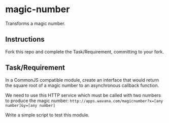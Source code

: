 # magic-number
Transforms a magic number.

## Instructions

Fork this repo and complete the Task/Requirement, committing to your fork.

## Task/Requirement

In a CommonJS compatible module, create an interface that would return the square root of a magic number to an asynchronous callback function.

We need to use this HTTP service which must be called with two numbers to produce the magic number:
`http://apps.wavana.com/magicnumber?x=[any number]&y=[any number]`

Write a simple script to test this module.
